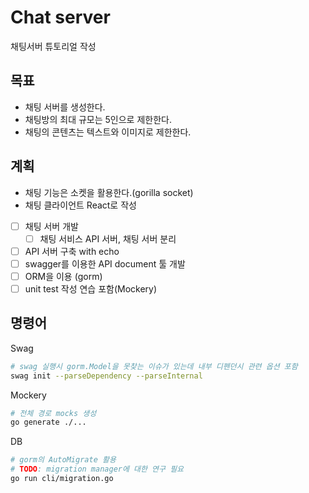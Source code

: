 # Chat server

채팅서버 튜토리얼 작성

## 목표

- 채팅 서버를 생성한다.
- 채팅방의 최대 규모는 5인으로 제한한다.
- 채팅의 콘텐츠는 텍스트와 이미지로 제한한다.


## 계획
- 채팅 기능은 소켓을 활용한다.(gorilla socket)
- 채팅 클라이언트 React로 작성
- [ ] 채팅 서버 개발
    - [ ] 채팅 서비스 API 서버, 채팅 서버 분리
- [ ] API 서버 구축 with echo
- [ ] swagger를 이용한 API document 툴 개발
- [ ] ORM을 이용 (gorm)
- [ ] unit test 작성 연습 포함(Mockery)

## 명령어

Swag
```bash
# swag 실행시 gorm.Model을 못찾는 이슈가 있는데 내부 디펜던시 관련 옵션 포함
swag init --parseDependency --parseInternal

```

Mockery
```bash
# 전체 경로 mocks 생성
go generate ./...
```

DB
```bash
# gorm의 AutoMigrate 활용
# TODO: migration manager에 대한 연구 필요
go run cli/migration.go
```

